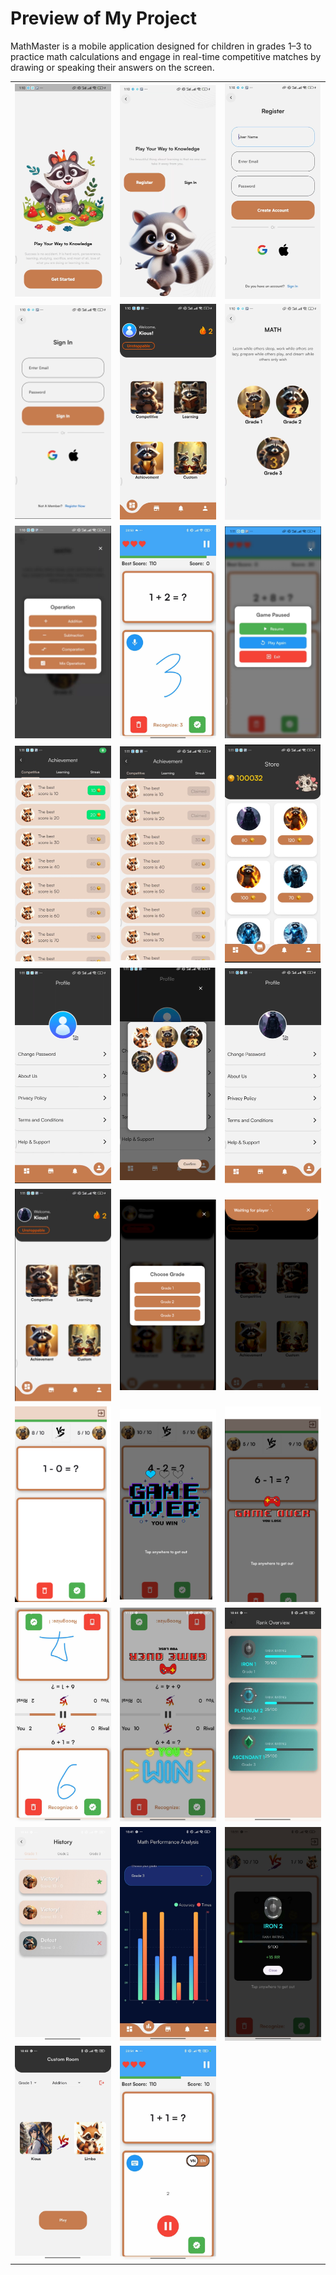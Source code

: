 
# Preview of My Project
MathMaster is a mobile application designed for children in grades 1–3 to practice math calculations and engage in real-time competitive matches by drawing or speaking their answers on the screen.

<table>
  <tr>
    <td><img src="learning_screenShot/project_img_1.png" alt="Intro Page 1" width="300"></td>
    <td><img src="learning_screenShot/project_img_2.png" alt="Intro Page 2" width="300"></td>
    <td><img src="learning_screenShot/project_img_3.png" alt="Intro Page 3" width="300"></td>
  </tr>
  <tr>
    <td><img src="learning_screenShot/project_img_4.png" alt="Intro Page 4" width="300"></td>
    <td><img src="learning_screenShot/project_img_5.png" alt="Home Page" width="300"></td>
    <td><img src="learning_screenShot/project_img_6.png" alt="Learning" width="300"></td>
  </tr>
  <tr>
    <td><img src="learning_screenShot/project_img_7.png" alt="Choose Mode" width="300"></td>
    <td><img src="learning_screenShot/project_img_8.jpg" alt="Playing" width="300"></td>
    <td><img src="learning_screenShot/project_img_9.png" alt="Pause Game" width="300"></td>
  </tr>
  <tr>
    <td><img src="learning_screenShot/project_img_10.png" alt="Achievement Page" width="300"></td>
    <td><img src="learning_screenShot/project_img_11.png" alt="Claimed Achievement" width="300"></td>
    <td><img src="learning_screenShot/project_img_12.png" alt="Store Page" width="300"></td>
  </tr>
  <tr>
    <td><img src="learning_screenShot/project_img_13.png" alt="Profile Page" width="300"></td>
    <td><img src="learning_screenShot/project_img_14.png" alt="Choose Avatar" width="300"></td>
    <td><img src="learning_screenShot/project_img_15.png" alt="Change Successful" width="300"></td>
  </tr>
  <tr>
    <td><img src="learning_screenShot/project_img_16.png" alt="Avatar Changed" width="300"></td>
    <td><img src="learning_screenShot/project_img_17.png" alt="Competitive Mode" width="300"></td>
    <td><img src="learning_screenShot/project_img_18.png" alt="Waiting Player" width="300"></td>
  </tr>
  <tr>
    <td><img src="learning_screenShot/project_img_19.png" alt="Gameplay Competitive" width="300"></td>
    <td><img src="learning_screenShot/project_img_20.png" alt="Win Interface" width="300"></td>
    <td><img src="learning_screenShot/project_img_21.png" alt="Lose Interface" width="300"></td>
  </tr>
  <tr>
    <td><img src="learning_screenShot/project_img_22.jpg" alt="Image 22" width="300"></td>
    <td><img src="learning_screenShot/project_img_23.jpg" alt="Image 23" width="300"></td>
    <td><img src="learning_screenShot/project_img_24.jpg" alt="Image 24" width="300"></td>
  </tr>
  <tr>
    <td><img src="learning_screenShot/project_img_25.jpg" alt="Image 25" width="300"></td>
    <td><img src="learning_screenShot/project_img_26.jpg" alt="Image 26" width="300"></td>
    <td><img src="learning_screenShot/project_img_27.jpg" alt="Image 27" width="300"></td>
  </tr>
  <tr>
    <td><img src="learning_screenShot/project_img_28.jpg" alt="Image 28" width="300"></td>
    <td><img src="learning_screenShot/project_img_29.jpg" alt="Image 28" width="300"></td>

  </tr>
</table>